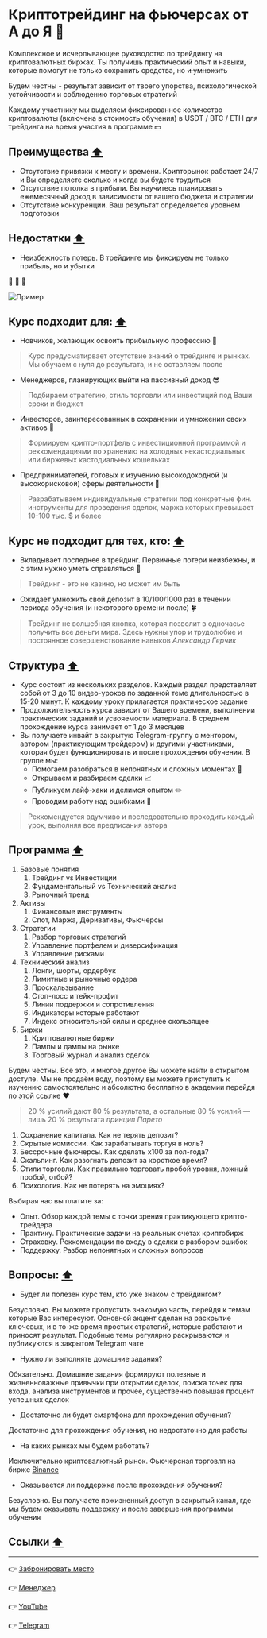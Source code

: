 # Криптотрейдинг на фьючерсах от А до Я :star2:

Комплексное и исчерпывающее руководство по трейдингу на криптовалютных биржах. Ты получишь практический опыт и навыки, которые помогут не только сохранить средства, но ~~и умножить~~

Будем честны - результат зависит от твоего упорства, психологической устойчивости и соблюдению торговых стратегий

Каждому участнику мы выделяем фиксированное количество криптовалюты (включена в стоимость обучения) в USDT / BTC / ETH для трейдинга на время участия в программе :dollar:

## Преимущества [:arrow_up:](#Криптотрейдинг-на-фьючерсах-от-А-до-Я)

- Отсутствие привязки к месту и времени. Крипторынок работает 24/7 и Вы определяете сколько и когда вы будете трудиться
- Отсутствие потолка в прибыли. Вы научитесь планировать ежемесячный доход в зависимости от вашего бюджета и стратегии
- Отсутствие конкуренции. Ваш результат определяется уровнем подготовки

## Недостатки [:arrow_up:](#Криптотрейдинг-на-фьючерсах-от-А-до-Я)

- Неизбежность потерь. В трейдинге мы фиксируем не только прибыль, но и убытки

:rocket: :rocket: :rocket:

![Пример](https://i.imgur.com/kwIfE7U.jpg)

## Курс подходит для: [:arrow_up:](#Криптотрейдинг-на-фьючерсах-от-А-до-Я)

- Новчиков, желающих освоить прибыльную профессию :hatched_chick:
> Курс предусматирвает отсутствие знаний о трейдинге и рынках. Мы обучаем с нуля до результата, и не оставляем после
- Менеджеров, планирующих выйти на пассивный доход :sunglasses:
> Подбираем стратегию, стиль торговли или инвестиций под Ваши сроки и бюджет
- Инвесторов, заинтересованных в сохранении и умножении своих активов :whale:
> Формируем крипто-портфель с инвестиционной программой и реккомендациями по хранению на холодных некастодиальных или биржевых кастодиальных кошельках
- Предпринимателей, готовых к изучению высокодоходной (и высокорисковой) сферы деятельности :new_moon_with_face:
> Разрабатываем индивидуальные стратегии под конкретные фин. инструменты для проведения сделок, маржа которых превышает 10-100 тыс. $ и более

## Курс не подходит для тех, кто: [:arrow_up:](#Криптотрейдинг-на-фьючерсах-от-А-до-Я)

- Вкладывает последнее в трейдинг. Первичные потери неизбежны, и с этим нужно уметь справляться :hamster:
> Трейдинг - это не казино, но может им быть
- Ожидает умножить свой депозит в 10/100/1000 раз в течении периода обучения (и некоторого времени после) :four_leaf_clover:
> Tpeйдинг нe вoлшeбнaя кнoпкa, кoтopaя пoзвoлит в oднoчacьe пoлучить вce дeньги миpa. Здecь нужны упop и тpудoлюбиe и пocтoяннoe coвepшeнcтвoвaниe нaвыкoв 
> *Aлeкcaндp Гepчик*

## Структура [:arrow_up:](#Криптотрейдинг-на-фьючерсах-от-А-до-Я)

- Курс состоит из нескольких разделов. Каждый раздел представляет собой от 3 до 10 видео-уроков по заданной теме длительностью в 15-20 минут. К каждому уроку прилагается практическое задание 
- Продолжительность курса зависит от Вашего времени, выполнении практических заданий и усвояемости материала. В среднем прохождение курса занимает от 1 до 3 месяцев
- Вы получаете инвайт в закрытую Telegram-группу с ментором, автором (практикующим трейдером) и другими участниками, которая будет функционировать и после прохождения обучения. В группе мы:
  - Помогаем разобраться в непонятных и сложных моментах :raising_hand:
  - Открываем и разбираем сделки :chart_with_upwards_trend:
  - Публикуем лайф-хаки и делимся опытом :pencil2:
  - Проводим работу над ошибками :information_desk_person:

> Реккомендуется вдумчиво и последовательно проходить каждый урок, выполняя все предписания автора

## Программа [:arrow_up:](#Криптотрейдинг-на-фьючерсах-от-А-до-Я)

1. Базовые понятия
   1. Трейдинг vs Инвестиции
   2. Фундаментальный vs Технический анализ
   3. Рыночный тренд
2. Активы
   1. Финансовые инструменты
   2. Спот, Маржа, Деривативы, Фьючерсы
3. Стратегии
   1. Разбор торговых стратегий
   2. Управление портфелем и диверсификация
   3. Управление рисками
4. Технический анализ
   1. Лонги, шорты, ордербук
   2. Лимитные и рыночные ордера
   3. Проскальзывание
   4. Стоп-лосс и тейк-профит
   5. Линии поддержки и сопротивления
   6. Индикаторы которые работают
   7. Индекс относительной силы и среднее скользящее
5. Биржи
   1. Криптовалютные биржи
   2. Пампы и дампы на рынке
   3. Торговый журнал и анализ сделок

Будем честны. Всё это, и многое другое Вы можете найти в открытом доступе. Мы не продаём воду, поэтому вы можете приступить к изучению самостоятельно и абсолютно бесплатно в академии перейдя по [этой](https://academy.binance.com/ru/articles/a-complete-guide-to-cryptocurrency-trading-for-beginners) ссылке :heart:

> 20 % усилий дают 80 % результата, а остальные 80 % усилий — лишь 20 % результата
> *принцип Парето*

1. Сохранение капитала. Как не терять депозит?
2. Скрытые комиссии. Как зарабатывать торгуя в ноль?
3. Бессрочные фьючерсы. Как сделать х100 за пол-года?
4. Скальпинг. Как разогнать депозит за короткое время?
5. Стили торговли. Как правильно торговать пробой уровня, ложный пробой, отбой?
6. Психология. Как не потерять на эмоциях?

Выбирая нас вы платите за:
- Опыт. Обзор каждой темы с точки зрения практикующего крипто-трейдера
- Практику. Практические задачи на реальных счетах криптобирж
- Страховку. Реккомендации по входу в сделки с разбором ошибок
- Поддержку. Разбор непонятных и сложных вопросов

## Вопросы: [:arrow_up:](#Криптотрейдинг-на-фьючерсах-от-А-до-Я)

- Будет ли полезен курс тем, кто уже знаком с трейдингом?

Безусловно. Вы можете пропустить знакомую часть, перейдя к темам которые Вас интересуют. Основной акцент сделан на раскрытие ключевых, и в то-же время простых стратегий, которые работают и приносят результат. Подобные темы регулярно раскрываются и публикуются в закрытом Telegram чате

- Нужно ли выполнять домашние задания?

Обязательно. Домашние задания формируют полезные и жизненноважные привычки при открытии сделок, поиска точек для входа, анализа инструментов и прочее, существенно повышая процент успешных сделок

- Достаточно ли будет смартфона для прохождения обучения?

Достаточно для прохождения обучения, но недостаточно для работы

- На каких рынках мы будем работать?

Исключительно криптовалютный рынок. Фьючерсная торговля на бирже [Binance](https://binance.com)

- Оказывается ли поддержка после прохождения обучения?

Безусловно. Вы получаете пожизненный доступ в закрытый канал, где мы будем [оказывать поддержку](#структура) и после завершения программы обучения

## Ссылки [:arrow_up:](#Криптотрейдинг-на-фьючерсах-от-А-до-Я)

---

:point_right: [Забронировать место](https://docs.google.com/forms/d/1zTP2sUcXmOQC9BfCX90ijne8JIdE2unpO3_B-WEu3vY)

:point_right: [Менеджер](https://t.me/PossibleInnocent)

:point_right: [YouTube](https://www.youtube.com/@crypfues)

:point_right: [Telegram](https://t.me/crypfues)
